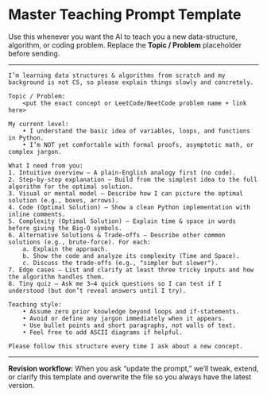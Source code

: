 # Master Teaching Prompt Template

Use this whenever you want the AI to teach you a new data-structure, algorithm, or coding problem. Replace the **Topic / Problem** placeholder before sending.

---
```
I’m learning data structures & algorithms from scratch and my background is not CS, so please explain things slowly and concretely.

Topic / Problem:
    <put the exact concept or LeetCode/NeetCode problem name + link here>

My current level:
    • I understand the basic idea of variables, loops, and functions in Python.
    • I’m NOT yet comfortable with formal proofs, asymptotic math, or complex jargon.

What I need from you:
1. Intuitive overview – A plain-English analogy first (no code).
2. Step-by-step explanation – Build from the simplest idea to the full algorithm for the optimal solution.
3. Visual or mental model – Describe how I can picture the optimal solution (e.g., boxes, arrows).
4. Code (Optimal Solution) – Show a clean Python implementation with inline comments.
5. Complexity (Optimal Solution) – Explain time & space in words before giving the Big-O symbols.
6. Alternative Solutions & Trade-offs – Describe other common solutions (e.g., brute-force). For each:
    a. Explain the approach.
    b. Show the code and analyze its complexity (Time and Space).
    c. Discuss the trade-offs (e.g., "simpler but slower").
7. Edge cases – List and clarify at least three tricky inputs and how the algorithm handles them.
8. Tiny quiz – Ask me 3–4 quick questions so I can test if I understood (but don’t reveal answers until I try).

Teaching style:
    • Assume zero prior knowledge beyond loops and if-statements.
    • Avoid or define any jargon immediately when it appears.
    • Use bullet points and short paragraphs, not walls of text.
    • Feel free to add ASCII diagrams if helpful.

Please follow this structure every time I ask about a new concept.
```

---
**Revision workflow:** When you ask “update the prompt,” we’ll tweak, extend, or clarify this template and overwrite the file so you always have the latest version.